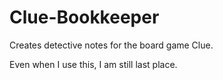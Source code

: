 Clue-Bookkeeper
===============

Creates detective notes for the board game Clue.

Even when I use this, I am still last place.
